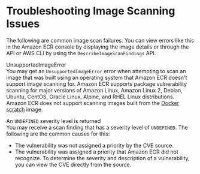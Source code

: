 # Troubleshooting Image Scanning Issues<a name="image-scanning-troubleshooting"></a>

The following are common image scan failures\. You can view errors like this in the Amazon ECR console by displaying the image details or through the API or AWS CLI by using the `DescribeImageScanFindings` API\.

UnsupportedImageError  
You may get an `UnsupportedImageError` error when attempting to scan an image that was built using an operating system that Amazon ECR doesn't support image scanning for\. Amazon ECR supports package vulnerability scanning for major versions of Amazon Linux, Amazon Linux 2, Debian, Ubuntu, CentOS, Oracle Linux, Alpine, and RHEL Linux distributions\. Amazon ECR does not support scanning images built from the [Docker scratch](https://hub.docker.com/_/scratch) image\.

An `UNDEFINED` severity level is returned  
You may receive a scan finding that has a severity level of `UNDEFINED`\. The following are the common causes for this:  
+ The vulnerability was not assigned a priority by the CVE source\.
+ The vulnerability was assigned a priority that Amazon ECR did not recognize\.
To determine the severity and description of a vulnerability, you can view the CVE directly from the source\.
